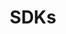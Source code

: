 ---
type: docs
title: "SDKs"
linkTitle: "SDKs"
weight: 20
description: "Use your favorite languages with Dapr"
---